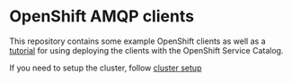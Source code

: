 # OpenShift AMQP clients

This repository contains some example OpenShift clients as well as a [tutorial](service-catalog-tutorial.md) for 
using deploying the clients with the OpenShift Service Catalog.

If you need to setup the cluster, follow [cluster setup](cluster-setup.md)
